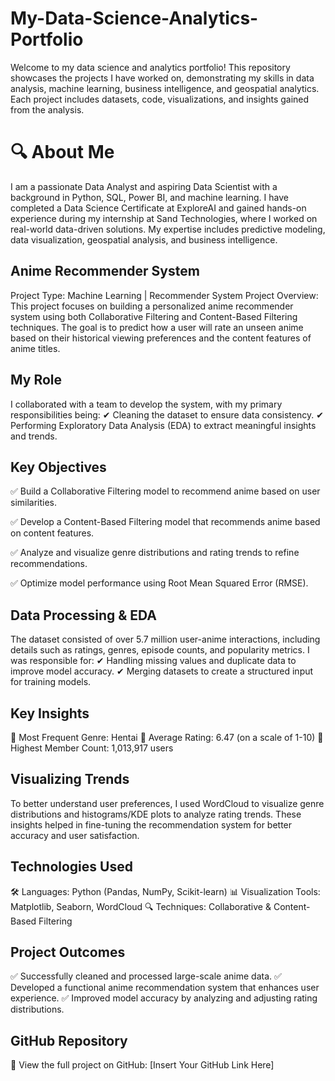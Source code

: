 # My-Data-Science-Analytics-Portfolio
Welcome to my data science and analytics portfolio! This repository showcases the projects I have worked on, demonstrating my skills in data analysis, machine learning, business intelligence, and geospatial analytics. Each project includes datasets, code, visualizations, and insights gained from the analysis.

# 🔍 About Me
I am a passionate Data Analyst and aspiring Data Scientist with a background in Python, SQL, Power BI, and machine learning. I have completed a Data Science Certificate at ExploreAI and gained hands-on experience during my internship at Sand Technologies, where I worked on real-world data-driven solutions. My expertise includes predictive modeling, data visualization, geospatial analysis, and business intelligence.

## Anime Recommender System
Project Type: Machine Learning | Recommender System
Project Overview:
This project focuses on building a personalized anime recommender system using both Collaborative Filtering and Content-Based Filtering techniques. The goal is to predict how a user will rate an unseen anime based on their historical viewing preferences and the content features of anime titles.

## My Role
I collaborated with a team to develop the system, with my primary responsibilities being:
✔ Cleaning the dataset to ensure data consistency.
✔ Performing Exploratory Data Analysis (EDA) to extract meaningful insights and trends.

## Key Objectives

✅ Build a Collaborative Filtering model to recommend anime based on user similarities.

✅ Develop a Content-Based Filtering model that recommends anime based on content features.

✅ Analyze and visualize genre distributions and rating trends to refine recommendations.

✅ Optimize model performance using Root Mean Squared Error (RMSE).

## Data Processing & EDA
The dataset consisted of over 5.7 million user-anime interactions, including details such as ratings, genres, episode counts, and popularity metrics. I was responsible for:
✔ Handling missing values and duplicate data to improve model accuracy.
✔ Merging datasets to create a structured input for training models.

## Key Insights
📌 Most Frequent Genre: Hentai
📌 Average Rating: 6.47 (on a scale of 1-10)
📌 Highest Member Count: 1,013,917 users

## Visualizing Trends
To better understand user preferences, I used WordCloud to visualize genre distributions and histograms/KDE plots to analyze rating trends. These insights helped in fine-tuning the recommendation system for better accuracy and user satisfaction.

## Technologies Used
🛠 Languages: Python (Pandas, NumPy, Scikit-learn)
📊 Visualization Tools: Matplotlib, Seaborn, WordCloud
🔍 Techniques: Collaborative & Content-Based Filtering

## Project Outcomes
✅ Successfully cleaned and processed large-scale anime data.
✅ Developed a functional anime recommendation system that enhances user experience.
✅ Improved model accuracy by analyzing and adjusting rating distributions.

## GitHub Repository
🔗 View the full project on GitHub: [Insert Your GitHub Link Here]
